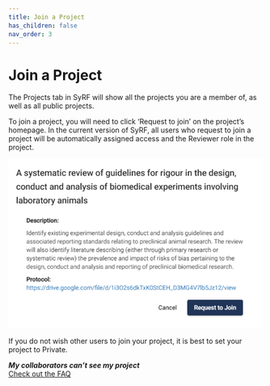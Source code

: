 ```yaml
---
title: Join a Project
has_children: false
nav_order: 3
---
```


# Join a Project

The Projects tab in SyRF will show all the projects you are a member of, as well as all public projects. 

To join a project, you will need to click ‘Request to join’ on the project’s homepage. In the current version of SyRF, all users who request to join a project will be automatically assigned access and the Reviewer role in the project.

![alt text](figs/Fig_Request_to_join.png)

If you do not wish other users to join your project, it is best to set your project to Private.

**_My collaborators can’t see my project_**<br/>
[Check out the FAQ](https://syrf.org.uk/faq)
